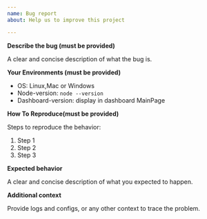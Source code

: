```yaml
---
name: Bug report	
about: Help us to improve this project

---
```


**Describe the bug (__must be provided__)**

A clear and concise description of what the bug is.

**Your Environments (__must be provided__)**

* OS: Linux,Mac or Windows
* Node-version: `node --version` 
* Dashboard-version: display in dashboard MainPage

**How To Reproduce(__must be provided__)**

Steps to reproduce the behavior:

1. Step 1
2. Step 2
3. Step 3

**Expected behavior**

A clear and concise description of what you expected to happen.

**Additional context**

Provide logs and configs, or any other context to trace the problem.
